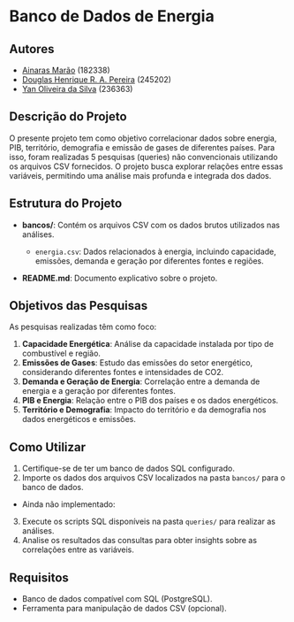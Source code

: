 # Banco de Dados de Energia

## Autores
- [Ainaras Marão](https://github.com/MaraoLT)  (182338)
- [Douglas Henrique R. A. Pereira](https://github.com/Dourialp)  (245202)
- [Yan Oliveira da Silva](https://github.com/Cl4nyz)  (236363)

## Descrição do Projeto

O presente projeto tem como objetivo correlacionar dados sobre energia, PIB, território, demografia e emissão de gases de diferentes países. Para isso, foram realizadas 5 pesquisas (queries) não convencionais utilizando os arquivos CSV fornecidos. O projeto busca explorar relações entre essas variáveis, permitindo uma análise mais profunda e integrada dos dados.

## Estrutura do Projeto

- **bancos/**: Contém os arquivos CSV com os dados brutos utilizados nas análises.
  - `energia.csv`: Dados relacionados à energia, incluindo capacidade, emissões, demanda e geração por diferentes fontes e regiões.

- **README.md**: Documento explicativo sobre o projeto.

## Objetivos das Pesquisas

As pesquisas realizadas têm como foco:

1. **Capacidade Energética**: Análise da capacidade instalada por tipo de combustível e região.
2. **Emissões de Gases**: Estudo das emissões do setor energético, considerando diferentes fontes e intensidades de CO2.
3. **Demanda e Geração de Energia**: Correlação entre a demanda de energia e a geração por diferentes fontes.
4. **PIB e Energia**: Relação entre o PIB dos países e os dados energéticos.
5. **Território e Demografia**: Impacto do território e da demografia nos dados energéticos e emissões.

## Como Utilizar

1. Certifique-se de ter um banco de dados SQL configurado.
2. Importe os dados dos arquivos CSV localizados na pasta `bancos/` para o banco de dados.
- Ainda não implementado:
3. Execute os scripts SQL disponíveis na pasta `queries/` para realizar as análises.
4. Analise os resultados das consultas para obter insights sobre as correlações entre as variáveis.

## Requisitos

- Banco de dados compatível com SQL (PostgreSQL).
- Ferramenta para manipulação de dados CSV (opcional).

